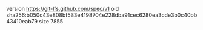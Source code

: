 version https://git-lfs.github.com/spec/v1
oid sha256:b050c43e808bf583e4198704e228dba91cec6280ea3cde3b0c40bb43410eab79
size 7855

